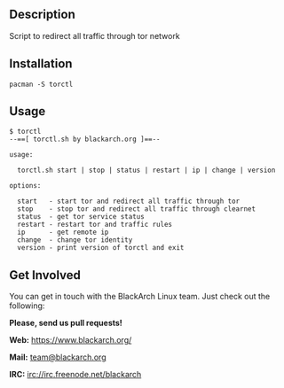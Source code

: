 ## Description

Script to redirect all traffic through tor network

## Installation

`pacman -S torctl`

## Usage

```
$ torctl
--==[ torctl.sh by blackarch.org ]==--

usage:

  torctl.sh start | stop | status | restart | ip | change | version

options:

  start   - start tor and redirect all traffic through tor
  stop    - stop tor and redirect all traffic through clearnet
  status  - get tor service status
  restart - restart tor and traffic rules
  ip      - get remote ip
  change  - change tor identity
  version - print version of torctl and exit

```

## Get Involved

You can get in touch with the BlackArch Linux team. Just check out the following:

**Please, send us pull requests!**

**Web:** https://www.blackarch.org/

**Mail:** team@blackarch.org

**IRC:** [irc://irc.freenode.net/blackarch](irc://irc.freenode.net/blackarch)
